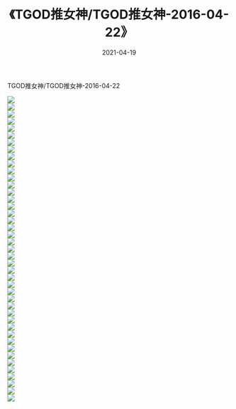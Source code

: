 ﻿---
layout: post
title:  《TGOD推女神/TGOD推女神-2016-04-22》
date:   2021-04-19
img: http://pic.660000.xyz/1:/网络美图/2021/TGOD推女神/TGOD推女神-2016-04-22/000.jpg
categories: [美女, 清纯, 唯美]
---

TGOD推女神/TGOD推女神-2016-04-22

 ![](http://pic.660000.xyz/1:/网络美图/2021/TGOD推女神/TGOD推女神-2016-04-22/001.jpg) <br>![](http://pic.660000.xyz/1:/网络美图/2021/TGOD推女神/TGOD推女神-2016-04-22/002.jpg) <br>![](http://pic.660000.xyz/1:/网络美图/2021/TGOD推女神/TGOD推女神-2016-04-22/003.jpg) <br>![](http://pic.660000.xyz/1:/网络美图/2021/TGOD推女神/TGOD推女神-2016-04-22/004.jpg) <br>![](http://pic.660000.xyz/1:/网络美图/2021/TGOD推女神/TGOD推女神-2016-04-22/005.jpg) <br>![](http://pic.660000.xyz/1:/网络美图/2021/TGOD推女神/TGOD推女神-2016-04-22/006.jpg) <br>![](http://pic.660000.xyz/1:/网络美图/2021/TGOD推女神/TGOD推女神-2016-04-22/007.jpg) <br>![](http://pic.660000.xyz/1:/网络美图/2021/TGOD推女神/TGOD推女神-2016-04-22/008.jpg) <br>![](http://pic.660000.xyz/1:/网络美图/2021/TGOD推女神/TGOD推女神-2016-04-22/009.jpg) <br>![](http://pic.660000.xyz/1:/网络美图/2021/TGOD推女神/TGOD推女神-2016-04-22/010.jpg) <br>![](http://pic.660000.xyz/1:/网络美图/2021/TGOD推女神/TGOD推女神-2016-04-22/011.jpg) <br>![](http://pic.660000.xyz/1:/网络美图/2021/TGOD推女神/TGOD推女神-2016-04-22/012.jpg) <br>![](http://pic.660000.xyz/1:/网络美图/2021/TGOD推女神/TGOD推女神-2016-04-22/013.jpg) <br>![](http://pic.660000.xyz/1:/网络美图/2021/TGOD推女神/TGOD推女神-2016-04-22/014.jpg) <br>![](http://pic.660000.xyz/1:/网络美图/2021/TGOD推女神/TGOD推女神-2016-04-22/015.jpg) <br>![](http://pic.660000.xyz/1:/网络美图/2021/TGOD推女神/TGOD推女神-2016-04-22/016.jpg) <br>![](http://pic.660000.xyz/1:/网络美图/2021/TGOD推女神/TGOD推女神-2016-04-22/017.jpg) <br>![](http://pic.660000.xyz/1:/网络美图/2021/TGOD推女神/TGOD推女神-2016-04-22/018.jpg) <br>![](http://pic.660000.xyz/1:/网络美图/2021/TGOD推女神/TGOD推女神-2016-04-22/019.jpg) <br>![](http://pic.660000.xyz/1:/网络美图/2021/TGOD推女神/TGOD推女神-2016-04-22/020.jpg) <br>![](http://pic.660000.xyz/1:/网络美图/2021/TGOD推女神/TGOD推女神-2016-04-22/021.jpg) <br>![](http://pic.660000.xyz/1:/网络美图/2021/TGOD推女神/TGOD推女神-2016-04-22/022.jpg) <br>![](http://pic.660000.xyz/1:/网络美图/2021/TGOD推女神/TGOD推女神-2016-04-22/023.jpg) <br>![](http://pic.660000.xyz/1:/网络美图/2021/TGOD推女神/TGOD推女神-2016-04-22/024.jpg) <br>![](http://pic.660000.xyz/1:/网络美图/2021/TGOD推女神/TGOD推女神-2016-04-22/025.jpg) <br>![](http://pic.660000.xyz/1:/网络美图/2021/TGOD推女神/TGOD推女神-2016-04-22/026.jpg) <br>![](http://pic.660000.xyz/1:/网络美图/2021/TGOD推女神/TGOD推女神-2016-04-22/027.jpg) <br>![](http://pic.660000.xyz/1:/网络美图/2021/TGOD推女神/TGOD推女神-2016-04-22/028.jpg) <br>![](http://pic.660000.xyz/1:/网络美图/2021/TGOD推女神/TGOD推女神-2016-04-22/029.jpg) <br>![](http://pic.660000.xyz/1:/网络美图/2021/TGOD推女神/TGOD推女神-2016-04-22/030.jpg) <br>![](http://pic.660000.xyz/1:/网络美图/2021/TGOD推女神/TGOD推女神-2016-04-22/031.jpg) <br>![](http://pic.660000.xyz/1:/网络美图/2021/TGOD推女神/TGOD推女神-2016-04-22/032.jpg) <br>![](http://pic.660000.xyz/1:/网络美图/2021/TGOD推女神/TGOD推女神-2016-04-22/033.jpg) <br>![](http://pic.660000.xyz/1:/网络美图/2021/TGOD推女神/TGOD推女神-2016-04-22/034.jpg) <br>![](http://pic.660000.xyz/1:/网络美图/2021/TGOD推女神/TGOD推女神-2016-04-22/035.jpg) <br>![](http://pic.660000.xyz/1:/网络美图/2021/TGOD推女神/TGOD推女神-2016-04-22/036.jpg) <br>![](http://pic.660000.xyz/1:/网络美图/2021/TGOD推女神/TGOD推女神-2016-04-22/037.jpg) <br>![](http://pic.660000.xyz/1:/网络美图/2021/TGOD推女神/TGOD推女神-2016-04-22/038.jpg) <br>![](http://pic.660000.xyz/1:/网络美图/2021/TGOD推女神/TGOD推女神-2016-04-22/039.jpg) <br>![](http://pic.660000.xyz/1:/网络美图/2021/TGOD推女神/TGOD推女神-2016-04-22/040.jpg) <br>![](http://pic.660000.xyz/1:/网络美图/2021/TGOD推女神/TGOD推女神-2016-04-22/041.jpg) <br>![](http://pic.660000.xyz/1:/网络美图/2021/TGOD推女神/TGOD推女神-2016-04-22/042.jpg) <br>![](http://pic.660000.xyz/1:/网络美图/2021/TGOD推女神/TGOD推女神-2016-04-22/043.jpg) <br>